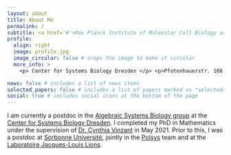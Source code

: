 ```yaml
---
layout: about
title: About Me
permalink: /
subtitle: <a href='#'>Max Planck Institute of Molecular Cell Biology and Genetics</a>
profile:
  align: right
  image: profile.jpg
  image_circular: false # crops the image to make it circular
  more_info: >
    <p> Center for Systems Biology Dresden </p> <p>Pfotenhauerstr. 108 <p>01307 Dresden, Germany </p>

news: false # includes a list of news items
selected_papers: false # includes a list of papers marked as "selected={true}"
social: true # includes social icons at the bottom of the page
---
```


I am currently a postdoc in the
[Algebraic Systems Biology group](https://www.mpi-cbg.de/research/researchgroups/currentgroups/heather-harrington/research-focus) at the
[Center for Systems Biology Dresden](https://www.csbdresden.de/). I completed my PhD in Mathematics under the supervision of
[Dr. Cynthia Vinzant](https://sites.math.washington.edu/~vinzant/) in May 2021. Prior to this, I was a postdoc at
[Sorbonne Université](https://www.sorbonne-universite.fr/en), jointly in the [Polsys](https://www-polsys.lip6.fr/) team and at the
[Laboratoire Jacques-Louis Lions](https://www.ljll.fr/en/).
